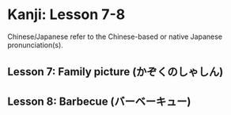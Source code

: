 # Kanji: Lesson 7-8

Chinese/Japanese refer to the Chinese-based or native Japanese pronunciation(s).

## Lesson 7: Family picture (かぞくのしゃしん)

## Lesson 8: Barbecue (バーベーキュー)

